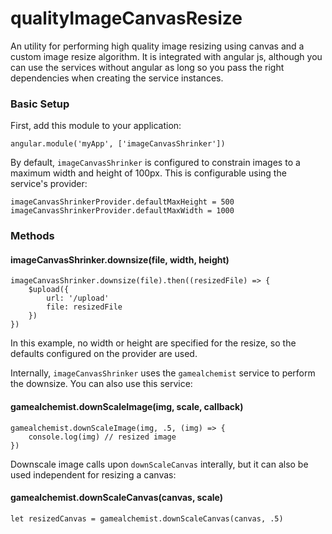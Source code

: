 # qualityImageCanvasResize

An utility for performing high quality image resizing using canvas and a custom image resize algorithm. It is integrated with angular js, although you can use the services without angular as long so you pass the right dependencies when creating the service instances.

### Basic Setup

First, add this module to your application:

	angular.module('myApp', ['imageCanvasShrinker'])


By default, `imageCanvasShrinker` is configured to constrain images to a maximum width and height of 100px. This is configurable using the service's provider:

	imageCanvasShrinkerProvider.defaultMaxHeight = 500
	imageCanvasShrinkerProvider.defaultMaxWidth = 1000

### Methods

#### imageCanvasShrinker.downsize(file, width, height)

	imageCanvasShrinker.downsize(file).then((resizedFile) => {
		$upload({
			url: '/upload'
			file: resizedFile
		})
	})

In this example, no width or height are specified for the resize, so the defaults configured on the provider are used.

Internally, `imageCanvasShrinker` uses the `gamealchemist` service to perform the downsize. You can also use this service:

#### gamealchemist.downScaleImage(img, scale, callback)

	gamealchemist.downScaleImage(img, .5, (img) => {
		console.log(img) // resized image
	})

Downscale image calls upon `downScaleCanvas` interally, but it can also be used independent for resizing a canvas:

#### gamealchemist.downScaleCanvas(canvas, scale)

	let resizedCanvas = gamealchemist.downScaleCanvas(canvas, .5)
